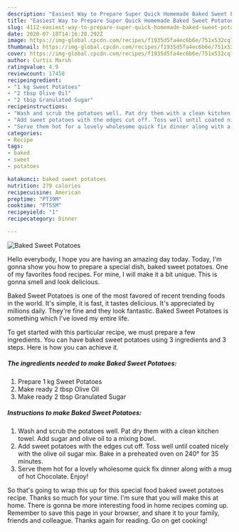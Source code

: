 ```yaml
---
description: "Easiest Way to Prepare Super Quick Homemade Baked Sweet Potatoes"
title: "Easiest Way to Prepare Super Quick Homemade Baked Sweet Potatoes"
slug: 4112-easiest-way-to-prepare-super-quick-homemade-baked-sweet-potatoes
date: 2020-07-18T14:16:28.292Z
image: https://img-global.cpcdn.com/recipes/f1935d5fa4ec6b6e/751x532cq70/baked-sweet-potatoes-recipe-main-photo.jpg
thumbnail: https://img-global.cpcdn.com/recipes/f1935d5fa4ec6b6e/751x532cq70/baked-sweet-potatoes-recipe-main-photo.jpg
cover: https://img-global.cpcdn.com/recipes/f1935d5fa4ec6b6e/751x532cq70/baked-sweet-potatoes-recipe-main-photo.jpg
author: Curtis Marsh
ratingvalue: 4.9
reviewcount: 17458
recipeingredient:
- "1 kg Sweet Potatoes"
- "2 tbsp Olive Oil"
- "2 tbsp Granulated Sugar"
recipeinstructions:
- "Wash and scrub the potatoes well. Pat dry them with a clean kitchen towel. Add sugar and olive oil to a mixing bowl."
- "Add sweet potatoes with the edges cut off. Toss well until coated nicely with the olive oil sugar mix. Bake in a preheated oven on 240° for 35 minutes."
- "Serve them hot for a lovely wholesome quick fix dinner along with a mug of hot Chocolate. Enjoy!"
categories:
- Recipe
tags:
- baked
- sweet
- potatoes

katakunci: baked sweet potatoes 
nutrition: 279 calories
recipecuisine: American
preptime: "PT39M"
cooktime: "PT55M"
recipeyield: "1"
recipecategory: Dinner

---
```



![Baked Sweet Potatoes](https://img-global.cpcdn.com/recipes/f1935d5fa4ec6b6e/751x532cq70/baked-sweet-potatoes-recipe-main-photo.jpg)

Hello everybody, I hope you are having an amazing day today. Today, I'm gonna show you how to prepare a special dish, baked sweet potatoes. One of my favorites food recipes. For mine, I will make it a bit unique. This is gonna smell and look delicious.



Baked Sweet Potatoes is one of the most favored of recent trending foods in the world. It's simple, it is fast, it tastes delicious. It's appreciated by millions daily. They're fine and they look fantastic. Baked Sweet Potatoes is something which I've loved my entire life.


To get started with this particular recipe, we must prepare a few ingredients. You can have baked sweet potatoes using 3 ingredients and 3 steps. Here is how you can achieve it.

<!--inarticleads1-->

##### The ingredients needed to make Baked Sweet Potatoes:

1. Prepare 1 kg Sweet Potatoes
1. Make ready 2 tbsp Olive Oil
1. Make ready 2 tbsp Granulated Sugar




<!--inarticleads2-->

##### Instructions to make Baked Sweet Potatoes:

1. Wash and scrub the potatoes well. Pat dry them with a clean kitchen towel. Add sugar and olive oil to a mixing bowl.
1. Add sweet potatoes with the edges cut off. Toss well until coated nicely with the olive oil sugar mix. Bake in a preheated oven on 240° for 35 minutes.
1. Serve them hot for a lovely wholesome quick fix dinner along with a mug of hot Chocolate. Enjoy!




So that's going to wrap this up for this special food baked sweet potatoes recipe. Thanks so much for your time. I'm sure that you will make this at home. There is gonna be more interesting food in home recipes coming up. Remember to save this page in your browser, and share it to your family, friends and colleague. Thanks again for reading. Go on get cooking!

